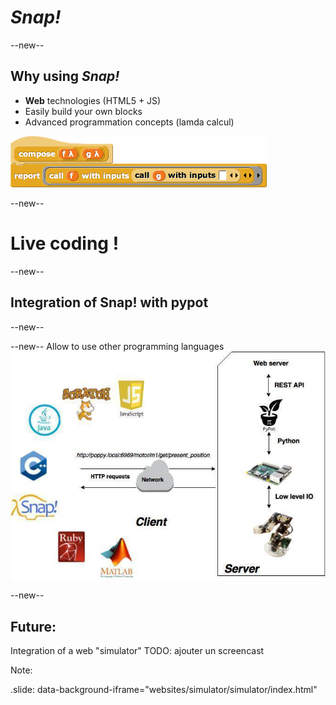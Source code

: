 # _Snap!_
--new--
## Why using _Snap!_
* __Web__ technologies (HTML5 + JS)
* Easily build your own blocks
* Advanced programmation concepts (lamda calcul)

<img src="pictures/snap_composition.png" align=center>


--new--
# Live coding !
--new--
## Integration of Snap! with pypot

--new--
<!-- .slide: data-background="pictures/restapi_final.png" data-background-size="70%"-->

<!-- <img src="pictures/restapi_final.png" align=center style="border-style: none"> -->

--new--
Allow to use other programming languages
<img src="pictures/multi_languages_rest.jpg" align=center style="border-style: none">


--new--
## Future:  
Integration of a web "simulator"
TODO: ajouter un screencast
<!-- <iframe data-src="websites/simulator/simulator/index.html" witdh="800px" height="600px"></iframe> -->


Note:

 .slide: data-background-iframe="websites/simulator/simulator/index.html"
